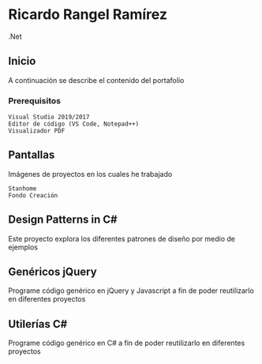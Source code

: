 # Ricardo Rangel Ramírez

.Net

## Inicio

A continuación se describe el contenido del portafolio

### Prerequisitos

```
Visual Studio 2019/2017
Editor de código (VS Code, Notepad++)
Visualizador PDF
```

## Pantallas

Imágenes de proyectos en los cuales he trabajado

```
Stanhome
Fondo Creación
```

## Design Patterns in C#

Este proyecto explora los diferentes patrones de diseño por medio de ejemplos

## Genéricos jQuery

Programe código genérico en jQuery y Javascript a fin de poder reutilizarlo en diferentes proyectos

## Utilerías C#

Programe código genérico en C# a fin de poder reutilizarlo en diferentes proyectos


